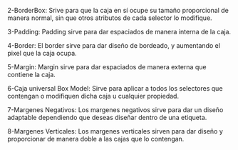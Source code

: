 2-BorderBox: Srive para que la caja en sí ocupe su tamaño proporcional de manera normal, sin que otros atributos de cada selector lo modifique.

3-Padding: Padding sirve para dar espaciados de manera interna de la caja.

4-Border: El border sirve para dar diseño de bordeado, y aumentando el pixel que la caja ocupa.

5-Margin: Margin sirve para dar espaciados de manera externa que contiene la caja.

6-Caja universal Box Model: Sirve para aplicar a todos los selectores que contengan o modifiquen dicha caja u cualquier propiedad.

7-Margenes Negativos: Los margenes negativos sirve para dar un diseño adaptable dependiendo que deseas diseñar dentro de una etiqueta.

8-Margenes Verticales: Los margenes verticales sirven para dar diseño y proporcionar de manera doble a las cajas que lo contengan.